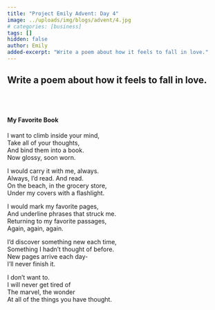 ```yaml
---
title: "Project Emily Advent: Day 4"
image: ../uploads/img/blogs/advent/4.jpg
# categories: [business]
tags: []
hidden: false
author: Emily
added-excerpt: "Write a poem about how it feels to fall in love."
---
```


<style> em {color: black;} p a {color: #f0506e;}</style>

## Write a poem about how it feels to fall in love.

<br>
<br>

#### My Favorite Book

I want to climb inside your mind,<br>
Take all of your thoughts,<br>
And bind them into a book.<br>
Now glossy, soon worn.<br>

I would carry it with me, always.<br>
Always, I’d read. And read.<br>
On the beach, in the grocery store,<br>
Under my covers with a flashlight.<br>

I would mark my favorite pages,<br>
And underline phrases that struck me.<br>
Returning to my favorite passages,<br>
Again, again, again.<br>

I’d discover something new each time,<br>
Something I hadn’t thought of before.<br>
New pages arrive each day-<br>
I’ll never finish it.<br>

I don’t want to.<br>
I will never get tired of<br>
The marvel, the wonder<br>
At all of the things you have thought.<br>
